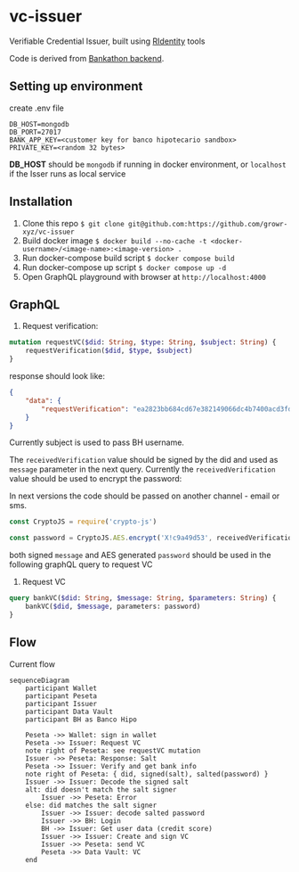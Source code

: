 # vc-issuer
Verifiable Credential Issuer, built using [RIdentity](https://www.rifos.org/identity) tools

Code is derived from [Bankathon backend](https://github.com/growr-xyz/growr-on-chain-backend).

## Setting up environment

create .env file

```
DB_HOST=mongodb
DB_PORT=27017
BANK_APP_KEY=<customer key for banco hipotecario sandbox>
PRIVATE_KEY=<random 32 bytes>
```

**DB_HOST** should be `mongodb` if running in docker environment, or `localhost` if the Isser runs as local service

## Installation

1. Clone this repo
`$ git clone git@github.com:https://github.com/growr-xyz/vc-issuer`
2. Build docker image
`$ docker build --no-cache -t <docker-username>/<image-name>:<image-version> .`
3. Run docker-compose build script
`$ docker compose build`
4. Run docker-compose up script
`$ docker compose up -d`
5. Open GraphQL playground with browser at `http://localhost:4000`


## GraphQL

1. Request verification:

```graphql
mutation requestVC($did: String, $type: String, $subject: String) {
	requestVerification($did, $type, $subject)
}
```

response should look like:

```json
{
	"data": {
		"requestVerification": "ea2823bb684cd67e382149066dc4b7400acd3fdaa468c07ff6312b65d3c92fa6"
	}
}
```

Currently subject is used to pass BH username.

The `receivedVerification` value should be signed by the did and used as `message` parameter in the next query.
Currently the `receivedVerification` value should be used to encrypt the password:

In next versions the code should be passed on another channel - email or sms.


```js
const CryptoJS = require('crypto-js')

const password = CryptoJS.AES.encrypt('X!c9a49d53', receivedVerification).toString();
```

both signed `message` and AES generated `password` should be used in the following graphQL query to request VC

1. Request VC

```graphql
query bankVC($did: String, $message: String, $parameters: String) {
	bankVC($did, $message, parameters: password)
}

```

## Flow

Current flow

```mermaid
sequenceDiagram
	participant Wallet
	participant Peseta
	participant Issuer
	participant Data Vault
	participant BH as Banco Hipo

	Peseta ->> Wallet: sign in wallet
	Peseta ->> Issuer: Request VC
	note right of Peseta: see requestVC mutation
	Issuer ->> Peseta: Response: Salt
	Peseta ->> Issuer: Verify and get bank info
	note right of Peseta: { did, signed(salt), salted(password) }
	Issuer ->> Issuer: Decode the signed salt
	alt: did doesn't match the salt signer
		Issuer ->> Peseta: Error
	else: did matches the salt signer
		Issuer ->> Issuer: decode salted password
		Issuer ->> BH: Login
		BH ->> Issuer: Get user data (credit score)
		Issuer ->> Issuer: Create and sign VC
		Issuer ->> Peseta: send VC
		Peseta ->> Data Vault: VC
	end
```
